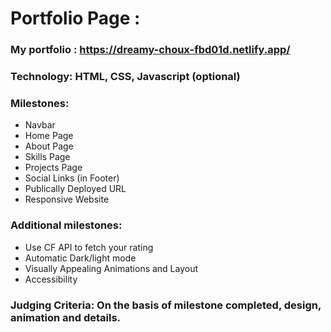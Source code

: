 # Portfolio Page :
### My portfolio : https://dreamy-choux-fbd01d.netlify.app/
### Technology: HTML, CSS, Javascript (optional)
### Milestones:
* Navbar
* Home Page
* About Page
* Skills Page
* Projects Page
* Social Links (in Footer)
* Publically Deployed URL
* Responsive Website

### Additional milestones:
* Use CF API to fetch your rating
* Automatic Dark/light mode
* Visually Appealing Animations and Layout
* Accessibility

### Judging Criteria: On the basis of milestone completed, design, animation and details.

